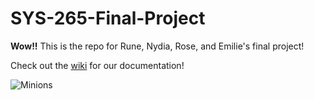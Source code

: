 # SYS-265-Final-Project

**Wow!!** This is the repo for Rune, Nydia, Rose, and Emilie's final project!

Check out the [wiki](https://github.com/rosepheobieshea/SYS-265-Final-Project-hell-/wiki) for our documentation!

![Minions](https://github.com/user-attachments/assets/e76b3d48-6595-41a8-83c0-1d82c15f5ab0)
